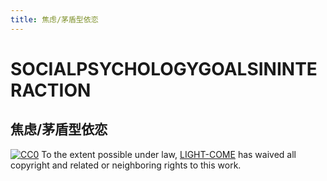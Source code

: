 ```yaml
---
title: 焦虑/茅盾型依恋
---
```



# SOCIALPSYCHOLOGYGOALSININTERACTION

## 焦虑/茅盾型依恋


[![CC0](http://mirrors.creativecommons.org/presskit/buttons/88x31/svg/cc-zero.svg)](https://creativecommons.org/publicdomain/zero/1.0/)
To the extent possible under law, [LIGHT-COME](https://github.com/light-come) has waived all copyright and related or neighboring rights to this work.

